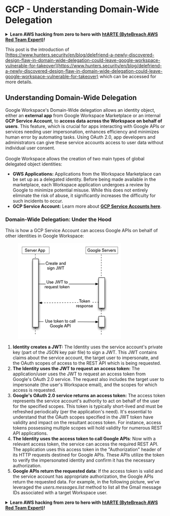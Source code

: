 # GCP - Understanding Domain-Wide Delegation

<details>

<summary><strong>Learn AWS hacking from zero to hero with</strong> <a href="https://training.khulnasoft.com/courses/arte"><strong>htARTE (ByteBreach AWS Red Team Expert)</strong></a><strong>!</strong></summary>

Other ways to support ByteBreach:

* If you want to see your **company advertised in ByteBreach** or **download ByteBreach in PDF** Check the [**SUBSCRIPTION PLANS**](https://github.com/sponsors/khulnasoft)!
* Get the [**official PEASS & ByteBreach swag**](https://peass.creator-spring.com)
* Discover [**The PEASS Family**](https://opensea.io/collection/the-peass-family), our collection of exclusive [**NFTs**](https://opensea.io/collection/the-peass-family)
* **Join the** 💬 [**Discord group**](https://discord.gg/hRep4RUj7f) or the [**telegram group**](https://t.me/peass) or **follow** me on **Twitter** 🐦 [**@khulnasoftm**](https://twitter.com/khulnasoftm)**.**
* **Share your hacking tricks by submitting PRs to the** [**ByteBreach**](https://github.com/khulnasoft/bytebreach) and [**ByteBreach Cloud**](https://github.com/khulnasoft/bytebreach-cloud) github repos.

</details>

This post is the introduction of [https://www.hunters.security/en/blog/delefriend-a-newly-discovered-design-flaw-in-domain-wide-delegation-could-leave-google-workspace-vulnerable-for-takeover](https://www.hunters.security/en/blog/delefriend-a-newly-discovered-design-flaw-in-domain-wide-delegation-could-leave-google-workspace-vulnerable-for-takeover) which can be accessed for more details.

## **Understanding Domain-Wide Delegation**

Google Workspace's Domain-Wide delegation allows an identity object, either an **external app** from Google Workspace Marketplace or an internal **GCP Service Account**, to **access data across the Workspace on behalf of users**. This feature, which is crucial for apps interacting with Google APIs or services needing user impersonation, enhances efficiency and minimizes human error by automating tasks. Using OAuth 2.0, app developers and administrators can give these service accounts access to user data without individual user consent.\
\
Google Workspace allows the creation of two main types of global delegated object identities:

* **GWS Applications:** Applications from the Workspace Marketplace can be set up as a delegated identity. Before being made available in the marketplace, each Workspace application undergoes a review by Google to minimize potential misuse. While this does not entirely eliminate the risk of abuse, it significantly increases the difficulty for such incidents to occur.
* **GCP Service Account:** Learn more about [**GCP Service Accounts here**](../gcp-basic-information.md#service-accounts).

### **Domain-Wide Delegation: Under the Hood**

This is how a GCP Service Account can access Google APIs on behalf of other identities in Google Workspace:

<figure><img src="../../../.gitbook/assets/image (11).png" alt=""><figcaption></figcaption></figure>

1. **Identity creates a JWT:** The Identity uses the service account's private key (part of the JSON key pair file) to sign a JWT. This JWT contains claims about the service account, the target user to impersonate, and the OAuth scopes of access to the REST API which is being requested.
2. **The Identity uses the JWT to request an access token:** The application/user uses the JWT to request an access token from Google's OAuth 2.0 service. The request also includes the target user to impersonate (the user's Workspace email), and the scopes for which access is requested.
3. **Google's OAuth 2.0 service returns an access token:** The access token represents the service account's authority to act on behalf of the user for the specified scopes. This token is typically short-lived and must be refreshed periodically (per the application's need). It's essential to understand that the OAuth scopes specified in the JWT token have validity and impact on the resultant access token. For instance, access tokens possessing multiple scopes will hold validity for numerous REST API applications.
4. **The Identity uses the access token to call Google APIs**: Now with a relevant access token, the service can access the required REST API. The application uses this access token in the "Authorization" header of its HTTP requests destined for Google APIs. These APIs utilize the token to verify the impersonated identity and confirm it has the necessary authorization.
5. **Google APIs return the requested data**: If the access token is valid and the service account has appropriate authorization, the Google APIs return the requested data. For example, in the following picture, we’ve leveraged the _users.messages.list_ method to list all the Gmail message IDs associated with a target Workspace user.

<details>

<summary><strong>Learn AWS hacking from zero to hero with</strong> <a href="https://training.khulnasoft.com/courses/arte"><strong>htARTE (ByteBreach AWS Red Team Expert)</strong></a><strong>!</strong></summary>

Other ways to support ByteBreach:

* If you want to see your **company advertised in ByteBreach** or **download ByteBreach in PDF** Check the [**SUBSCRIPTION PLANS**](https://github.com/sponsors/khulnasoft)!
* Get the [**official PEASS & ByteBreach swag**](https://peass.creator-spring.com)
* Discover [**The PEASS Family**](https://opensea.io/collection/the-peass-family), our collection of exclusive [**NFTs**](https://opensea.io/collection/the-peass-family)
* **Join the** 💬 [**Discord group**](https://discord.gg/hRep4RUj7f) or the [**telegram group**](https://t.me/peass) or **follow** me on **Twitter** 🐦 [**@khulnasoftm**](https://twitter.com/khulnasoftm)**.**
* **Share your hacking tricks by submitting PRs to the** [**ByteBreach**](https://github.com/khulnasoft/bytebreach) and [**ByteBreach Cloud**](https://github.com/khulnasoft/bytebreach-cloud) github repos.

</details>
